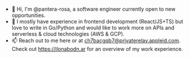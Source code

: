 - 👋 Hi, I'm @pantera-rosa, a software engineer currently open to new opportunities.
- 🐜 I mostly have experience in frontend development (React/JS+TS) but love to write in Go/Python and would like to work more on APIs and serverless & cloud technologies (AWS & GCP).
- 📫 Reach out to me here or at ch7bacgqb7@privaterelay.appleid.com. Check out https://ilonabodn.ar for an overview of my work experience.
